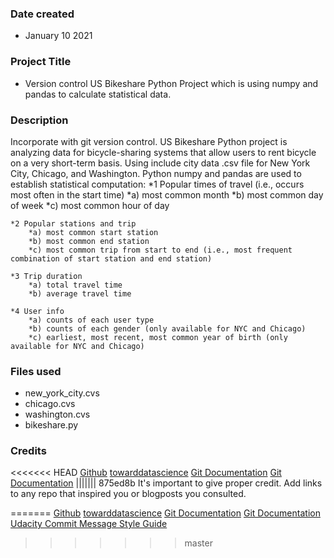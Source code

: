 ### Date created
* January 10 2021

### Project Title
* Version control US Bikeshare Python Project which is using numpy and pandas to calculate statistical data.

### Description
Incorporate with git version control. US Bikeshare Python project is analyzing data for bicycle-sharing systems that allow users to rent bicycle on a very short-term basis. Using include city data .csv file for
New York City, Chicago, and Washington. Python numpy and pandas are used to establish statistical computation:
    *1 Popular times of travel (i.e., occurs most often in the start time)
        *a) most common month
        *b) most common day of week
        *c) most common hour of day

    *2 Popular stations and trip
        *a) most common start station
        *b) most common end station
        *c) most common trip from start to end (i.e., most frequent combination of start station and end station)

    *3 Trip duration
        *a) total travel time
        *b) average travel time

    *4 User info
        *a) counts of each user type
        *b) counts of each gender (only available for NYC and Chicago)
        *c) earliest, most recent, most common year of birth (only available for NYC and Chicago)

### Files used
* new_york_city.cvs
* chicago.cvs
* washington.cvs
* bikeshare.py

### Credits
<<<<<<< HEAD
[Github](https://guides.github.com/features/mastering-markdown/)
[towarddatascience](https://towardsdatascience.com/23-great-pandas-codes-for-data-scientists-cca5ed9d8a38)
[Git Documentation](https://git-scm.com/docs)
[Git Documentation](https://git-scm.com/docs/git)
||||||| 875ed8b
It's important to give proper credit. Add links to any repo that inspired you or blogposts you consulted.

=======
[Github](https://guides.github.com/features/mastering-markdown/)
[towarddatascience](https://towardsdatascience.com/23-great-pandas-codes-for-data-scientists-cca5ed9d8a38)
[Git Documentation](https://git-scm.com/docs)
[Git Documentation](https://git-scm.com/docs/git)
[Udacity Commit Message Style Guide](https://udacity.github.io/git-styleguide/)
>>>>>>> master
